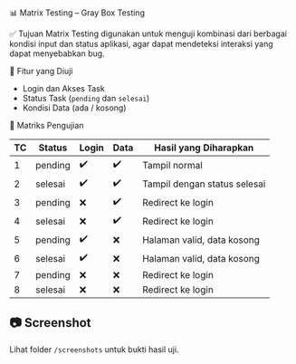 📊 Matrix Testing – Gray Box Testing

✅ Tujuan
Matrix Testing digunakan untuk menguji kombinasi dari berbagai kondisi input dan status aplikasi, agar dapat mendeteksi interaksi yang dapat menyebabkan bug.

🔎 Fitur yang Diuji
- Login dan Akses Task
- Status Task (`pending` dan `selesai`)
- Kondisi Data (ada / kosong)

🧪 Matriks Pengujian

| TC | Status | Login | Data      | Hasil yang Diharapkan                           |
|----|--------|--------|-----------|--------------------------------------------------|
| 1  | pending | ✔️      | ✔️         | Tampil normal                                   |
| 2  | selesai | ✔️      | ✔️         | Tampil dengan status selesai                    |
| 3  | pending | ❌      | ✔️         | Redirect ke login                               |
| 4  | selesai | ❌      | ✔️         | Redirect ke login                               |
| 5  | pending | ✔️      | ❌         | Halaman valid, data kosong                      |
| 6  | selesai | ✔️      | ❌         | Halaman valid, data kosong                      |
| 7  | pending | ❌      | ❌         | Redirect ke login                               |
| 8  | selesai | ❌      | ❌         | Redirect ke login                               |

## 📷 Screenshot
Lihat folder `/screenshots` untuk bukti hasil uji.

